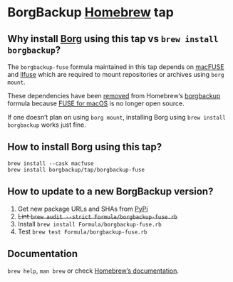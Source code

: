 # BorgBackup [Homebrew](https://brew.sh/) tap

## Why install [Borg](https://www.borgbackup.org/) using this tap vs `brew install borgbackup`?

The `borgbackup-fuse` formula maintained in this tap depends on [macFUSE](https://osxfuse.github.io) and [llfuse](https://github.com/python-llfuse/python-llfuse/) which are required to mount repositories or archives using `borg mount`.

These dependencies have been [removed](https://github.com/Homebrew/homebrew-core/commit/8c2f17e3b653347ada86d353243e2d6b6cb10fda#diff-4a25217474a5eb61d0776ab4cabc43b42689bc7b3efaaed400f799631dcec71f) from Homebrew’s [borgbackup](https://formulae.brew.sh/formula/borgbackup) formula because [FUSE for macOS](https://osxfuse.github.io/) is no longer open source.

If one doesn’t plan on using `borg mount`, installing Borg using `brew install borgbackup` works just fine.

## How to install Borg using this tap?

```shell
brew install --cask macfuse
brew install borgbackup/tap/borgbackup-fuse
```

## How to update to a new BorgBackup version?

1. Get new package URLs and SHAs from [PyPi](https://pypi.org/project/borgbackup/)
2. ~~Lint `brew audit --strict Formula/borgbackup-fuse.rb`~~
3. Install `brew install Formula/borgbackup-fuse.rb`
4. Test `brew test Formula/borgbackup-fuse.rb`

## Documentation

`brew help`, `man brew` or check [Homebrew’s documentation](https://docs.brew.sh).
